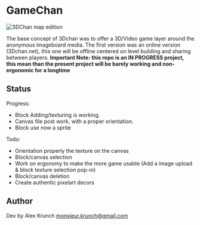 # GameChan
![3DChan map edition](https://pbs.twimg.com/media/EPr82dOXsAAB70-?format=jpg&name=small)

The base concept of 3Dchan was to offer a 3D/Video game layer around the anonymous imageboard media. The first version was an online version (3Dchan.net), this one will be offline centered on level building and sharing between players.
__Important Note: this repo is an IN PROGRESS project, this mean than the present project will be barely working and non-ergonomic for a longtime__

## Status

Progress:
* Block Adding/texturing is working.
* Canvas file post work, with a proper orientation.
* Block use now a sprite

Todo:
* Orientation properly the texture on the canvas
* Block/canvas selection
* Work on ergonomy to make the more game usable (Add a image upload & block texture selection pop-in)
* Block/canvas deletion
* Create authentic pixelart decors


## Author
Dev by Alex Krunch monsieur.krunch@gmail.com
